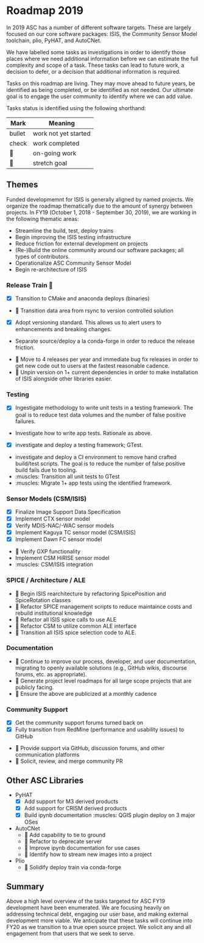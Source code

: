 # Roadmap 2019 
In 2019 ASC has a number of different software targets. These are largely focused on our core software packages: ISIS, the Community Sensor Model toolchain, plio, PyHAT, and AutoCNet.

We have labelled some tasks as investigations in order to identify those places where we need additional information before we can estimate the full complexity and scope of a task. These tasks can lead to future work, a decision to defer, or a decision that additional information is required. 

Tasks on this roadmap are living. They may move ahead to future years, be identified as being completed, or be identified as not needed. Our ultimate goal is to engage the user community to identify where we can add value.

Tasks status is identified using the following shorthand:

| Mark | Meaning |
|------|---------|
| bullet| work not yet started|
| check | work completed|
| :runner: | on-going work |
| :muscle: | stretch goal |

## Themes
Funded  developmemnt for ISIS is generally aligned by named projects. We organize the roadmap thematically due to the amount of synergy between projects. In FY19 (October 1, 2018 - September 30, 2019), we are working in the following thematic areas:

- Streamline the build, test, deploy trains
- Begin improving the ISIS testing infrastructure
- Reduce friction for external development on projects
- (Re-)Build the online community around our software packages; all types of contributors.
- Operationalize ASC Community Sensor Model
- Begin re-architecture of ISIS

### Release Train :train:
  - [x] Transition to CMake and anaconda deploys (binaries)
  - :runner: Transition data area from rsync to version controlled solution
  - [x] Adopt versioning standard. This allows us to alert users to enhancements and breaking changes.
  * Separate source/deploy a la conda-forge in order to reduce the release friction.
  - :runner: Move to 4 releases per year and immediate bug fix releases in order to get new code out to users at the fastest reasonable cadence.
  - :muscle: Unpin version on 1+ current dependencies in order to make installation of ISIS alongside other libraries easier.

### Testing
  - [x] Ingestigate methodology to write unit tests in a testing framework. The goal is to reduce test data volumes and the number of false positive failures.
  - Investigate how to write app tests. Rationale as above.
  - [x] investigate and deploy a testing framework; GTest.
  - investigate and deploy a CI environment to remove hand crafted build/test scripts. The goal is to reduce the number of false positive build fails due to tooling.
  - :muscles: Transition all unit tests to GTest
  - :muscles: Migrate 1+ app tests using the identified framework.

### Sensor Models (CSM/ISIS)
  - [x] Finalize Image Support Data Specification
  - [x] Implement CTX sensor model
  - [x] Verify MDIS-NAC/-WAC sensor models
  - [x] Implement Kaguya TC sensor model (CSM/ISIS)
  - [x] Implement Dawn FC sensor model
  - :runner: Verify GXP functionality
  - Implement CSM HiRISE sensor model
  - :muscles: CSM/ISIS integration

### SPICE / Architecture / ALE
  - :runner: Begin ISIS rearchitecture by refactoring SpicePosition and SpiceRotation classes
  - :runner: Refactor SPICE management scripts to reduce maintaince costs and rebuild institutional knowledge
  - :muscle: Refactor all ISIS spice calls to use ALE
  - :muscle: Refactor CSM to utilize common ALE interface
  - :muscle: Transition all ISIS spice selection code to ALE.

### Documentation
  - :runner: Continue to improve our process, developer, and user documentation, migrating to openly available solutions (e.g., GitHub wikis, discourse forums, etc. as appropriate).
  - :runner: Generate project level roadmaps for all large scope projects that are publicly facing.
  - :muscle: Ensure the above are publicized at a monthly cadence

### Community Support
  - [x] Get the community support forums turned back on
  - [x] Fully transition from RedMine (performance and usability issues) to GitHub
  - :runner: Provide support via GitHub, discussion forums, and other communication platforms
  - :muscle: Solicit, review, and merge community PR

## Other ASC Libraries
  * PyHAT
    - [x] Add support for M3 derived products
    - [x] Add support for CRISM derived products
    - [x] Build ipynb documentation
    :muscles: QGIS plugin deploy on 3 major OSes
  * AutoCNet
    - :runner: Add capability to tie to ground
    - :runner: Refactor to deprecate server
    - :runner: Improve ipynb documentation for use cases
    - :muscle: Identify how to stream new images into a project
  * Plio
    - :muscle: Solidify deploy train via conda-forge

## Summary
Above a high level overview of the tasks targeted for ASC FY19 development have been enumerated. We are focusing heavily on addressing technical debt, engaging our user base, and making external development more viable. We anticipate that these tasks will continue into FY20 as we transition to a true open source project. We solicit any and all engagement from that users that we seek to serve.